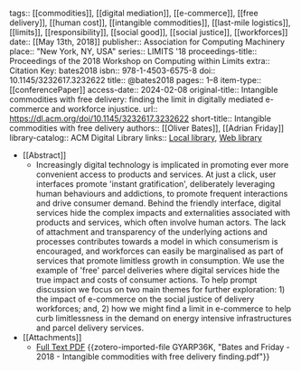 tags:: [[commodities]], [[digital mediation]], [[e-commerce]], [[free delivery]], [[human cost]], [[intangible commodities]], [[last-mile logistics]], [[limits]], [[responsibility]], [[social good]], [[social justice]], [[workforces]]
date:: [[May 13th, 2018]]
publisher:: Association for Computing Machinery
place:: "New York, NY, USA"
series:: LIMITS '18
proceedings-title:: Proceedings of the 2018 Workshop on Computing within Limits
extra:: Citation Key: bates2018
isbn:: 978-1-4503-6575-8
doi:: 10.1145/3232617.3232622
title:: @bates2018
pages:: 1–8
item-type:: [[conferencePaper]]
access-date:: 2024-02-08
original-title:: Intangible commodities with free delivery: finding the limit in digitally mediated e-commerce and workforce injustice.
url:: https://dl.acm.org/doi/10.1145/3232617.3232622
short-title:: Intangible commodities with free delivery
authors:: [[Oliver Bates]], [[Adrian Friday]]
library-catalog:: ACM Digital Library
links:: [Local library](zotero://select/groups/2386895/items/GQHGX55C), [Web library](https://www.zotero.org/groups/2386895/items/GQHGX55C)

- [[Abstract]]
	- Increasingly digital technology is implicated in promoting ever more convenient access to products and services. At just a click, user interfaces promote 'instant gratification', deliberately leveraging human behaviours and addictions, to promote frequent interactions and drive consumer demand. Behind the friendly interface, digital services hide the complex impacts and externalities associated with products and services, which often involve human actors. The lack of attachment and transparency of the underlying actions and processes contributes towards a model in which consumerism is encouraged, and workforces can easily be marginalised as part of services that promote limitless growth in consumption. We use the example of 'free' parcel deliveries where digital services hide the true impact and costs of consumer actions. To help prompt discussion we focus on two main themes for further exploration: 1) the impact of e-commerce on the social justice of delivery workforces; and, 2) how we might find a limit in e-commerce to help curb limitlessness in the demand on energy intensive infrastructures and parcel delivery services.
- [[Attachments]]
	- [Full Text PDF](https://dl.acm.org/doi/pdf/10.1145/3232617.3232622) {{zotero-imported-file GYARP36K, "Bates and Friday - 2018 - Intangible commodities with free delivery finding.pdf"}}